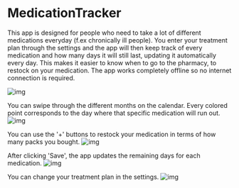 # MedicationTracker


This app is designed for people who need to take a lot of
different medications everyday (f.ex chronically ill people). You enter your
treatment plan through the settings and the app will then keep track of every medication and
how many days it will still last, updating it automatically every day. This makes it easier to know 
when to go to the pharmacy, to restock on your medication. The app works completely offline so no internet
connection is required.

![img](https://imgur.com/LMArYgu.png)

You can swipe through the different months on the calendar.
Every colored point corresponds to the day where that specific medication will
run out.
![img](https://imgur.com/0iXvw0H.png)


You can use the '+' buttons to restock your medication in terms of how many packs you bought.
![img](https://imgur.com/0TrAqvf.png)

After clicking 'Save', the app updates the remaining days for each medication.
![img](https://imgur.com/JsGjG0n.png)


You can change your treatment plan in the settings.
![img](https://imgur.com/wm3T3dk.png)
